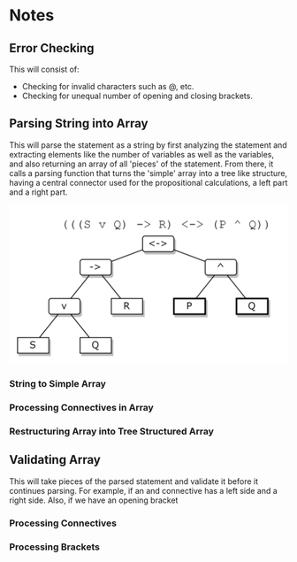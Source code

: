 # Notes

## Error Checking
This will consist of:
- Checking for invalid characters such as @, etc.
- Checking for unequal number of opening and closing brackets.

## Parsing String into Array
This will parse the statement as a string by first analyzing the statement and
extracting elements like the number of variables as well as the variables, and 
also returning an array of all 'pieces' of the statement. From there, it calls
a parsing function that turns the 'simple' array into a tree like structure, 
having a central connector used for the propositional calculations, a left part
and a right part. 

![img.png](TreeLikeStructure.png)

### String to Simple Array

### Processing Connectives in Array

### Restructuring Array into Tree Structured Array

## Validating Array
This will take pieces of the parsed statement and validate it before it continues 
parsing. For example, if an and connective has a left side and a right side.
Also, if we have an opening bracket
### Processing Connectives

### Processing Brackets

